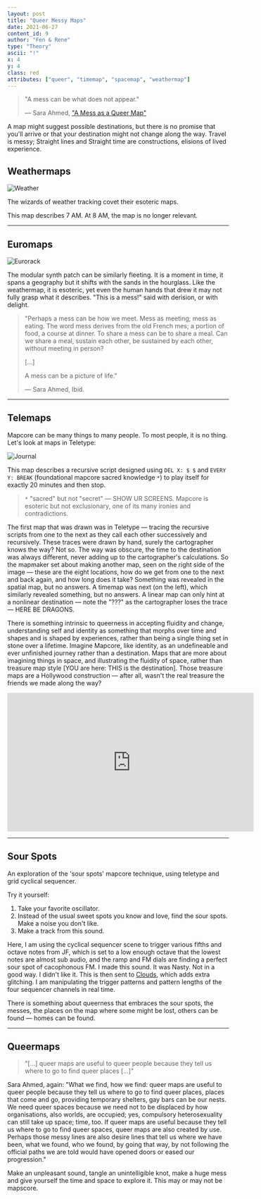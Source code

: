 ```yaml
---
layout: post
title: "Queer Messy Maps"
date: 2021-06-27
content_id: 9
author: "Fen & Rene"
type: "Theory"
ascii: "!"
x: 4
y: 4
class: red
attributes: ["queer", "timemap", "spacemap", "weathermap"]
---
```

> "A mess can be what does not appear."
>
> &mdash; Sara Ahmed, ["A Mess as a Queer Map"](https://feministkilljoys.com/2020/12/23/a-mess-as-a-queer-map/)

A map might suggest possible destinations, but there is no promise that you'll arrive or that your destination might not change along the way. Travel is messy; Straight lines and Straight time are constructions, elisions of lived experience.

## Weathermaps

![Weather](/assets/content/queery-messy-maps-weather.png)

The wizards of weather tracking covet their esoteric maps.

This map describes 7 AM. At 8 AM, the map is no longer relevant.

---

## Euromaps

![Eurorack](/assets/content/queery-messy-maps-euro.jpg)

The modular synth patch can be similarly fleeting. It is a moment in time, it spans a geography but it shifts with the sands in the hourglass. Like the weathermap, it is esoteric, yet even the human hands that drew it may not fully grasp what it describes. "This is a mess!" said with derision, or with delight.

> "Perhaps a mess can be how we meet. Mess as meeting; mess as eating. The word mess derives from the old French mes; a portion of food, a course at dinner.  To share a mess can be to share a meal. Can we share a meal, sustain each other, be sustained by each other, without meeting in person?
>
> [...]
>
> A mess can be a picture of life."
>
> &mdash; Sara Ahmed, Ibid.

---

## Telemaps

Mapcore can be many things to many people. To most people, it is no thing. Let's look at maps in Teletype:

![Journal](/assets/content/queery-messy-maps-journal.jpg)

This map describes a recursive script designed using `DEL X: $ $` and `EVERY Y: BREAK` (foundational mapcore sacred knowledge `*`) to play itself for exactly 20 minutes and then stop. 

> `*` "sacred" but not "secret" — SHOW UR SCREENS. Mapcore is esoteric but not exclusionary, one of its many ironies and contradictions.

The first map that was drawn was in Teletype — tracing the recursive scripts from one to the next as they call each other successively and recursively. These traces were drawn by hand, surely the cartographer knows the way? Not so. The way was obscure, the time to the destination was always different, never adding up to the cartographer's calculations. So the mapmaker set about making another map, seen on the right side of the image — these are the eight locations, how do we get from one to the next and back again, and how long does it take? Something was revealed in the spatial map, but no answers. A timemap was next (on the left), which similarly revealed something, but no answers. A linear map can only hint at a nonlinear destination — note the "???" as the cartographer loses the trace — HERE BE DRAGONS.

There is something intrinsic to queerness in accepting fluidity and change, understanding self and identity as something that morphs over time and shapes and is shaped by experiences, rather than being a single thing set in stone over a lifetime. Imagine Mapcore, like identity, as an undefineable and ever unfinished journey rather than a destination. Maps that are more about imagining things in space, and illustrating the fluidity of space, rather than treasure map style [YOU are here: THIS is the destination]. Those treasure maps are a Hollywood construction — after all, wasn't the real treasure the friends we made along the way?

<iframe width="560" height="315" src="https://www.youtube.com/embed/omlUyD5boXc" title="YouTube video player" frameborder="0" allow="accelerometer; autoplay; clipboard-write; encrypted-media; gyroscope; picture-in-picture" allowfullscreen class="youtube-iframe"></iframe>

---

## Sour Spots

An exploration of the 'sour spots' mapcore technique, using teletype and grid cyclical sequencer.

Try it yourself:

 1. Take your favorite oscillator.
 2. Instead of the usual sweet spots you know and love, find the sour spots. Make a noise you don't like.
 3. Make a track from this sound.

Here, I am using the cyclical sequencer scene to trigger various fifths and octave notes from JF, which is set to a low enough octave that the lowest notes are almost sub audio, and the ramp and FM dials are finding a perfect sour spot of cacophonous FM. I made this sound. It was Nasty. Not in a good way. I didn't like it. This is then sent to [Clouds](https://mutable-instruments.net/modules/clouds/), which adds extra glitching. I am manipulating the trigger patterns and pattern lengths of the four sequencer channels in real time.

There is something about queerness that embraces the sour spots, the messes, the places on the map where some might be lost, others can be found — homes can be found.

---

## Queermaps

> "[...] queer maps are useful to queer people because they tell us where to go to find queer places [...]"

Sara Ahmed, again: "What we find, how we find: queer maps are useful to queer people because they tell us where to go to find queer places, places that come and go, providing temporary shelters, gay bars can be our nests. We need queer spaces because we need not to be displaced by how organisations, also worlds, are occupied; yes, compulsory heterosexuality can still take up space; time, too.  If queer maps are useful because they tell us where to go to find queer spaces, queer maps are also created by use.  Perhaps those messy lines are also desire lines that tell us where we have been, what we found, who we found, by going that way, by not following the official paths we are told would have opened doors or eased our progression."

Make an unpleasant sound, tangle an unintelligible knot, make a huge mess and give yourself the time and space to explore it. This may or may not be mapscore.